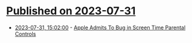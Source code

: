 # [Published on 2023-07-31](index.md)

* [2023-07-31, 15:02:00](https://apple.slashdot.org/story/23/07/31/153200/apple-admits-to-bug-in-screen-time-parental-controls?utm_source=rss1.0mainlinkanon&utm_medium=feed) - [Apple Admits To Bug in Screen Time Parental Controls](https://apple.slashdot.org/story/23/07/31/153200/apple-admits-to-bug-in-screen-time-parental-controls?utm_source=rss1.0mainlinkanon&utm_medium=feed)
